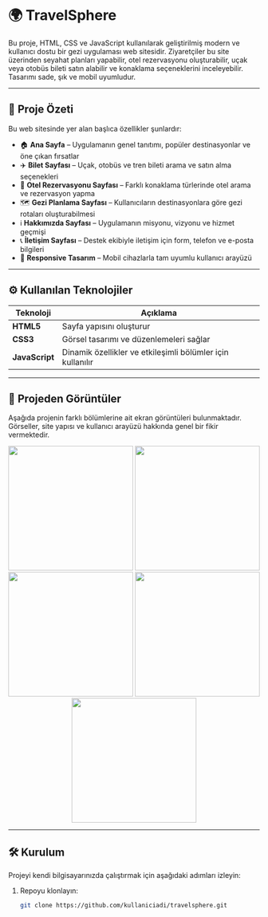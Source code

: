 # 🌍 TravelSphere

Bu proje, HTML, CSS ve JavaScript kullanılarak geliştirilmiş modern ve kullanıcı dostu bir gezi uygulaması web sitesidir. Ziyaretçiler bu site üzerinden seyahat planları yapabilir, otel rezervasyonu oluşturabilir, uçak veya otobüs bileti satın alabilir ve konaklama seçeneklerini inceleyebilir. Tasarımı sade, şık ve mobil uyumludur.

---

## 📌 Proje Özeti

Bu web sitesinde yer alan başlıca özellikler şunlardır:

- 🏠 **Ana Sayfa** – Uygulamanın genel tanıtımı, popüler destinasyonlar ve öne çıkan fırsatlar
- ✈️ **Bilet Sayfası** – Uçak, otobüs ve tren bileti arama ve satın alma seçenekleri
- 🏨 **Otel Rezervasyonu Sayfası** – Farklı konaklama türlerinde otel arama ve rezervasyon yapma
- 🗺️ **Gezi Planlama Sayfası** – Kullanıcıların destinasyonlara göre gezi rotaları oluşturabilmesi
- ℹ️ **Hakkımızda Sayfası** – Uygulamanın misyonu, vizyonu ve hizmet geçmişi
- 📞 **İletişim Sayfası** – Destek ekibiyle iletişim için form, telefon ve e-posta bilgileri
- 📱 **Responsive Tasarım** – Mobil cihazlarla tam uyumlu kullanıcı arayüzü

---

## ⚙️ Kullanılan Teknolojiler

| Teknoloji     | Açıklama                                            |
|---------------|-----------------------------------------------------|
| **HTML5**     | Sayfa yapısını oluşturur                            |
| **CSS3**      | Görsel tasarımı ve düzenlemeleri sağlar             |
| **JavaScript**| Dinamik özellikler ve etkileşimli bölümler için kullanılır |

---

## 📸 Projeden Görüntüler

Aşağıda projenin farklı bölümlerine ait ekran görüntüleri bulunmaktadır. Görseller, site yapısı ve kullanıcı arayüzü hakkında genel bir fikir vermektedir.

<p align="center"> 
  <img src="https://github.com/user-attachments/assets/aa05308b-998f-44e3-9309-d9257c3b8432" width="250" /> 
  <img src="https://github.com/user-attachments/assets/4d554358-d2c4-4283-ac43-a1b80fad7022" width="250" /> 
  <img src="https://github.com/user-attachments/assets/ca471f3e-a18d-44f1-a6b9-920cb3ed1996" width="250" /> 
  <img src="https://github.com/user-attachments/assets/fafc24a0-663d-4544-b54a-f2e564ea49fb" width="250" /> 
  <img src="https://github.com/user-attachments/assets/e3a94782-15a0-4da6-a99f-1fb5fdd19ea2" width="250" /> 
</p>

---

## 🛠️ Kurulum

Projeyi kendi bilgisayarınızda çalıştırmak için aşağıdaki adımları izleyin:

1. Repoyu klonlayın:
   ```bash
   git clone https://github.com/kullaniciadi/travelsphere.git
